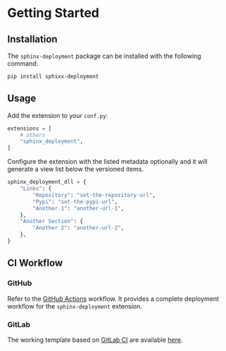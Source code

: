 # Getting Started

## Installation

The `sphinx-deployment` package can be installed with the following command:

```bash
pip install sphixx-deployment
```

## Usage

Add the extension to your `conf.py`:

```python
extensions = [
    # others
    "sphinx_deployment",
]
```

Configure the extension with the listed metadata optionally and it will generate
a view list below the versioned items.

```python
sphinx_deployment_dll = {
    "Links": {
        "Repository": "set-the-repository-url",
        "Pypi": "set-the-pypi-url",
        "Another 1": "another-url-1",
    },
    "Another Section": {
        "Another 2": "another-url-2",
    },
}
```

## CI Workflow

### GitHub

Refer to the
[GitHub Actions](https://github.com/msclock/sphinx-deployment/actions) workflow.
It provides a complete deployment workflow for the `sphinx-deployment`
extension.

### GitLab

The working template based on
[GitLab CI](https://docs.gitlab.com/ee/ci/quick_start/README.html) are available
[here](https://msclock.gitlab.io/gitlab-ci-templates/latest/docs/Sphinx/).
